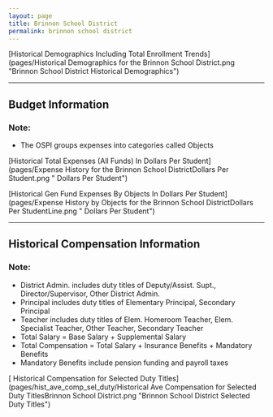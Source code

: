 ```yaml
---
layout: page
title: Brinnon School District
permalink: brinnon school district
---
```



[Historical Demographics Including Total Enrollment Trends](pages/Historical Demographics for the Brinnon School District.png "Brinnon School District Historical Demographics")

___

## Budget Information
### Note:
- The OSPI groups expenses into categories called Objects

[Historical Total Expenses (All Funds) In Dollars Per Student](pages/Expense History for the Brinnon School DistrictDollars Per Student.png " Dollars Per Student")

[Historical Gen Fund Expenses By Objects In Dollars Per Student](pages/Expense History by Objects for the Brinnon School DistrictDollars Per StudentLine.png " Dollars Per Student")


___

## Historical Compensation Information
### Note:
- District Admin. includes duty titles of Deputy/Assist. Supt., Director/Supervisor, Other District Admin.
- Principal includes duty titles of Elementary Principal, Secondary Principal
- Teacher includes duty titles of Elem. Homeroom Teacher, Elem. Specialist Teacher, Other Teacher, Secondary Teacher
- Total Salary = Base Salary + Supplemental Salary
- Total Compensation = Total Salary + Insurance Benefits + Mandatory Benefits
- Mandatory Benefits include pension funding and payroll taxes

[ Historical Compensation for Selected Duty Titles](pages/hist_ave_comp_sel_duty/Historical Ave Compensation for Selected Duty TitlesBrinnon School District.png "Brinnon School District Selected Duty Titles")

